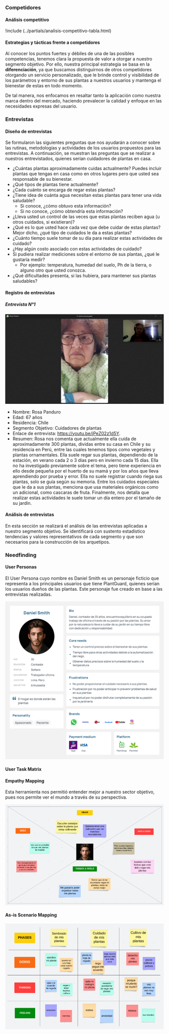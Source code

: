 ### Competidores

#### Análisis competitivo

<!-- !include (../partials/analisis-competitivo-tabla.md) -->

!include (../partials/analisis-competitivo-tabla.html)

#### Estrategias y tácticas frente a competidores

Al conocer los puntos fuertes y débiles de una de las posibles competencias, tenemos clara la propuesta de valor a otorgar a nuestro segmento objetivo. Por ello, nuestra principal estrategia se basa en la **diferenciación**, ya que buscamos distinguirnos de otros competidores otorgando un servicio personalizado, que le brinde control y visibilidad de los parámetros y entorno de sus plantas a nuestros usuarios y mantenga el bienestar de estas en todo momento.

De tal manera, nos enfocamos en resaltar tanto la aplicación como nuestra marca dentro del mercado, haciendo prevalecer la calidad y enfoque en las necesidades expresas del usuario.

### Entrevistas

#### Diseño de entrevistas

Se formularon las siguientes preguntas que nos ayudarán a conocer sobre las rutinas, metodologías y actividades de los usuarios propuestos para las entrevistas. A continuación, se muestran las preguntas que se realizar a nuestros entrevistados, quienes serían cuidadores de plantas en casa.

- ¿Cuántas plantas aproximadamente cuidas actualmente? Puedes incluir plantas que tengas en casa como en otros lugares pero que usted sea responsable de su bienestar.
- ¿Qué tipos de plantas tiene actualmente?
- ¿Cada cuánto se encarga de regar estas plantas?
- ¿Tiene idea de cuánta agua necesitan estas plantas para tener una vida saludable?
  - Si conoce, ¿cómo obtuvo esta información?
  - Si no conoce, ¿cómo obtendría esta información?
- ¿Lleva usted un control de las veces que estas plantas reciben agua (u otros cuidados, si existieran)?
- ¿Qué es lo que usted hace cada vez que debe cuidar de estas plantas? Mejor dicho, ¿qué tipo de cuidados le da a estas plantas?
- ¿Cuánto tiempo suele tomar de su día para realizar estas actividades de cuidado?
- ¿Hay algún costo asociado con estas actividades de cuidado?
- Si pudiera realizar mediciones sobre el entorno de sus plantas, ¿qué le gustaría medir?
  - Por ejemplo: temperatura, humedad del suelo, Ph de la tierra, o alguno otro que usted conozca.
- ¿Qué dificultades presenta, si las hubiera, para mantener sus plantas saludables?

#### Registro de entrevistas

##### Entrevista N°1

![Entrevista Rosa Panduro](../static/entrevista-rosa-panduro.png)

- Nombre: Rosa Panduro
- Edad: 67 años
- Residencia: Chile
- Segmento Objetivo: Cuidadores de plantas
- Enlace de entrevista: <https://youtu.be/jPeZ02z1d5Y>.
- Resumen: Rosa nos comenta que actualmente ella cuida de aproximadamente 300 plantas, dividas entre su casa en Chile y su residencia en Perú, entre las cuales tenemos tipos como vegetales y plantas ornamentales. Ella suele regar sus plantas, dependiendo de la estación, en verano cada 2 o 3 días pero en invierno cada 15 días. Ella no ha investigado previamente sobre el tema, pero tiene experiencia en ello desde pequeña por el huerto de su mamá y por los años que lleva aprendiendo por prueba y error. Ella no suele registrar cuando riega sus plantas, solo se guía según su memoria. Entre los cuidados especiales que le da a sus plantas, menciona que usa materiales orgánicos como un adicional, como cascaras de fruta. Finalmente, nos detalla que realizar estas actividades le suele tomar un día entero por el tamaño de su jardín.

#### Análisis de entrevistas

En esta sección se realizará el análisis de las entrevistas aplicadas a nuestro segmento objetivo. Se identificará con sustento estadístico tendencias y valores representativos de cada segmento y que son necesarios para la construcción de los arquetipos.

<!-- TODO: Realizar análisis estadístico después de grabar más entrevistas -->

### Needfinding

#### User Personas

El User Persona cuyo nombre es Daniel Smith es un personaje ficticio que representa a los principales usuarios que tiene PlantGuard, quienes serían los usuarios dueños de las plantas. Este personaje fue creado en base a las entrevistas realizadas.

![User Persona Enthusiast PlantCare](../static/user-persona-plantcare-enthusiast.png)

#### User Task Matrix

#### Empathy Mapping

Esta herramienta nos permitió entender mejor a nuestro sector objetivo, pues nos permite ver el mundo a través de su perspectiva.

![Empathy Mapping](../static/empathy-mapping.png)

#### As-is Scenario Mapping

![As-is Scenario Mapping](../static/as-is-scenario-mapping.png)
